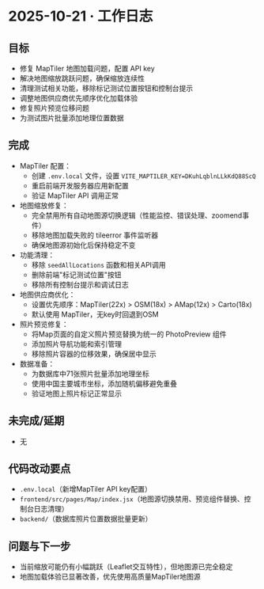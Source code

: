 # 2025-10-21 · 工作日志

## 目标
- 修复 MapTiler 地图加载问题，配置 API key
- 解决地图缩放跳跃问题，确保缩放连续性
- 清理测试相关功能，移除标记测试位置按钮和控制台提示
- 调整地图供应商优先顺序优化加载体验
- 修复照片预览位移问题
- 为测试图片批量添加地理位置数据

## 完成
- MapTiler 配置：
  - 创建 `.env.local` 文件，设置 `VITE_MAPTILER_KEY=DKuhLqblnLLkKdQ88ScQ`
  - 重启前端开发服务器应用新配置
  - 验证 MapTiler API 调用正常
- 地图缩放修复：
  - 完全禁用所有自动地图源切换逻辑（性能监控、错误处理、zoomend事件）
  - 移除地图加载失败的 tileerror 事件监听器
  - 确保地图源初始化后保持稳定不变
- 功能清理：
  - 移除 `seedAllLocations` 函数和相关API调用
  - 删除前端"标记测试位置"按钮
  - 移除所有控制台提示和调试日志
- 地图供应商优化：
  - 设置优先顺序：MapTiler(22x) > OSM(18x) > AMap(12x) > Carto(18x)
  - 默认使用 MapTiler，无key时回退到OSM
- 照片预览修复：
  - 将Map页面的自定义照片预览替换为统一的 PhotoPreview 组件
  - 添加照片导航功能和索引管理
  - 移除照片容器的位移效果，确保居中显示
- 数据准备：
  - 为数据库中71张照片批量添加地理坐标
  - 使用中国主要城市坐标，添加随机偏移避免重叠
  - 验证地图上照片标记正常显示

## 未完成/延期
- 无

## 代码改动要点
- `.env.local`（新增MapTiler API key配置）
- `frontend/src/pages/Map/index.jsx`（地图源切换禁用、预览组件替换、控制台日志清理）
- `backend/`（数据库照片位置数据批量更新）

## 问题与下一步
- 当前缩放可能仍有小幅跳跃（Leaflet交互特性），但地图源已完全稳定
- 地图加载体验已显著改善，优先使用高质量MapTiler地图源
